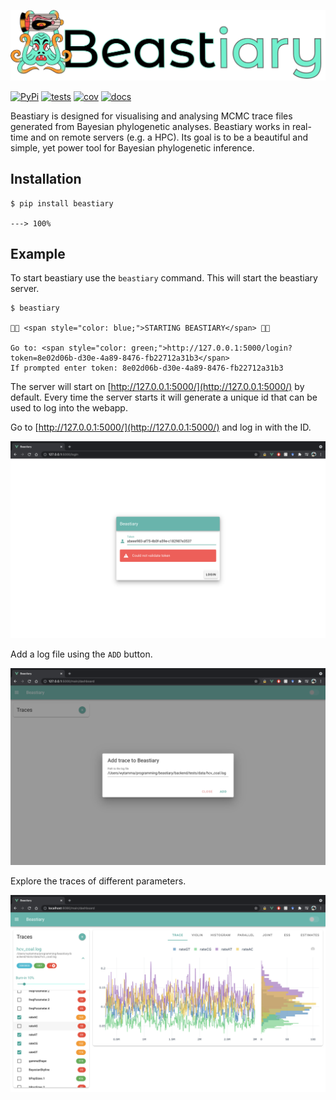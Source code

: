 ![beastiary logo](images/logo.png)


[![PyPi](https://img.shields.io/pypi/v/beastiary.svg)](https://pypi.org/project/beastiary/)
[![tests](https://github.com/Wytamma/beastiary/actions/workflows/test.yml/badge.svg)](https://github.com/Wytamma/beastiary/actions/workflows/test.yml)
[![cov](https://codecov.io/gh/Wytamma/beastiary/branch/master/graph/badge.svg)](https://codecov.io/gh/Wytamma/beastiary)
[![docs](https://github.com/Wytamma/beastiary/actions/workflows/docs.yml/badge.svg)](https://beastiary.wytamma.com/)

Beastiary is designed for visualising and analysing MCMC trace files generated from Bayesian phylogenetic analyses. Beastiary works in real-time and on remote servers (e.g. a HPC). Its goal is to be a beautiful and simple, yet power tool for Bayesian phylogenetic inference.

## Installation

<div class="termy">

```console
$ pip install beastiary

---> 100%
```

</div>

## Example
To start beastiary use the `beastiary` command. This will start the beastiary server. 

<div class="termy">

```console
$ beastiary

🐙🐁 <span style="color: blue;">STARTING BEASTIARY</span> 🐁🐙

Go to: <span style="color: green;">http://127.0.0.1:5000/login?token=8e02d06b-d30e-4a89-8476-fb22712a31b3</span>
If prompted enter token: 8e02d06b-d30e-4a89-8476-fb22712a31b3
```

</div>

The server will start on [http://127.0.0.1:5000/](http://127.0.0.1:5000/) by default. Every time the server starts it will generate a unique id that can be used to log into the webapp. 

Go to [http://127.0.0.1:5000/](http://127.0.0.1:5000/) and log in with the ID. 

![](images/login_screen_shot.png)

Add a log file using the `ADD` button. 

![](images/add_screen_shot.png)

Explore the traces of different parameters. 

![](images/screen_shot.png)
